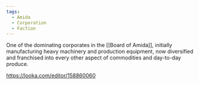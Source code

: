 ```yaml
---
tags:
  - Amida
  - Corporation
  - Faction
---
```

One of the dominating corporates in the [[Board of Amida]], initially manufacturing heavy machinery and production equipment, now diversified and franchised into every other aspect of commodities and day-to-day produce. 

https://looka.com/editor/158860060
